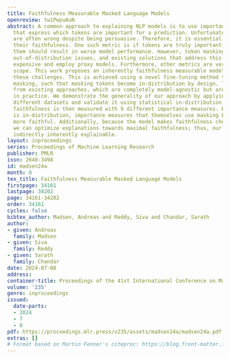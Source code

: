 ```yaml
---
title: Faithfulness Measurable Masked Language Models
openreview: tw1PwpuAuN
abstract: A common approach to explaining NLP models is to use importance measures
  that express which tokens are important for a prediction. Unfortunately, such explanations
  are often wrong despite being persuasive. Therefore, it is essential to measure
  their faithfulness. One such metric is if tokens are truly important, then masking
  them should result in worse model performance. However, token masking introduces
  out-of-distribution issues, and existing solutions that address this are computationally
  expensive and employ proxy models. Furthermore, other metrics are very limited in
  scope. This work proposes an inherently faithfulness measurable model that addresses
  these challenges. This is achieved using a novel fine-tuning method that incorporates
  masking, such that masking tokens become in-distribution by design. This differs
  from existing approaches, which are completely model-agnostic but are inapplicable
  in practice. We demonstrate the generality of our approach by applying it to 16
  different datasets and validate it using statistical in-distribution tests. The
  faithfulness is then measured with 9 different importance measures. Because masking
  is in-distribution, importance measures that themselves use masking become consistently
  more faithful. Additionally, because the model makes faithfulness cheap to measure,
  we can optimize explanations towards maximal faithfulness; thus, our model becomes
  indirectly inherently explainable.
layout: inproceedings
series: Proceedings of Machine Learning Research
publisher: PMLR
issn: 2640-3498
id: madsen24a
month: 0
tex_title: Faithfulness Measurable Masked Language Models
firstpage: 34161
lastpage: 34202
page: 34161-34202
order: 34161
cycles: false
bibtex_author: Madsen, Andreas and Reddy, Siva and Chandar, Sarath
author:
- given: Andreas
  family: Madsen
- given: Siva
  family: Reddy
- given: Sarath
  family: Chandar
date: 2024-07-08
address:
container-title: Proceedings of the 41st International Conference on Machine Learning
volume: '235'
genre: inproceedings
issued:
  date-parts:
  - 2024
  - 7
  - 8
pdf: https://proceedings.mlr.press/v235/assets/madsen24a/madsen24a.pdf
extras: []
# Format based on Martin Fenner's citeproc: https://blog.front-matter.io/posts/citeproc-yaml-for-bibliographies/
---
```

